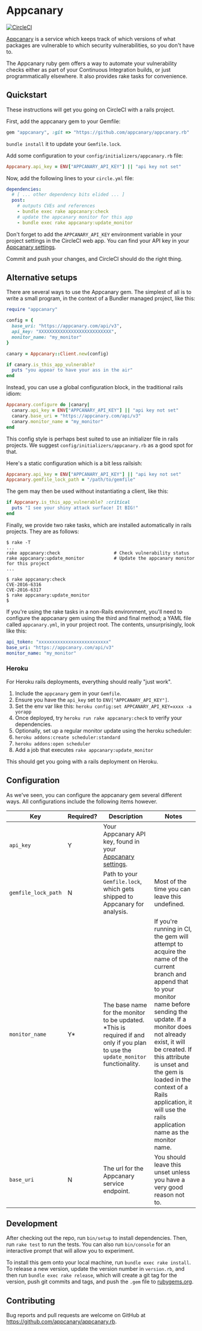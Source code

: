 # Appcanary

[![CircleCI](https://circleci.com/gh/appcanary/appcanary.rb.svg?style=svg)](https://circleci.com/gh/appcanary/appcanary.rb)

[Appcanary](https://appcanary.co) is a service which keeps track of which
versions of what packages are vulnerable to which security vulnerabilities, so
you don't have to.

The Appcanary ruby gem offers a way to automate your vulnerability checks either
as part of your Continuous Integration builds, or just programmatically
elsewhere. It also provides rake tasks for convenience.

## Quickstart

These instructions will get you going on CircleCI with a rails project.

First, add the appcanary gem to your Gemfile:

```ruby
gem "appcanary", :git => "https://github.com/appcanary/appcanary.rb"
```

`bundle install` it to update your `Gemfile.lock`.

Add some configuration to your `config/initializers/appcanary.rb` file:

```ruby
Appcanary.api_key = ENV["APPCANARY_API_KEY"] || "api key not set"
```

Now, add the following lines to your `circle.yml` file:

```yaml
dependencies:
  # [ ... other dependency bits elided ... ]
  post:
    # outputs CVEs and references
    - bundle exec rake appcanary:check
    # update the appcanary monitor for this app
    - bundle exec rake appcanary:update_monitor
```

Don't forget to add the `APPCANARY_API_KEY` environment variable in your
project settings in the CircleCI web app. You can find your API key in
your [Appcanary settings](https://appcanary.com/settings).

Commit and push your changes, and CircleCI should do the right thing.

## Alternative setups

There are several ways to use the Appcanary gem. The simplest of all is to write
a small program, in the context of a Bundler managed project, like this:

```ruby
require "appcanary"

config = {
  base_uri: "https://appcanary.com/api/v3",
  api_key: "XXXXXXXXXXXXXXXXXXXXXXXXXXX",
  monitor_name: "my_monitor"
}

canary = Appcanary::Client.new(config)

if canary.is_this_app_vulnerable?
  puts "you appear to have your ass in the air"
end
```

Instead, you can use a global configuration block, in the traditional rails
idiom:

```ruby
Appcanary.configure do |canary|
  canary.api_key = ENV["APPCANARY_API_KEY"] || "api key not set"
  canary.base_uri = "https://appcanary.com/api/v3"
  canary.monitor_name = "my_monitor"
end
```

This config style is perhaps best suited to use an initializer file in rails
projects. We suggest `config/initializers/appcanary.rb` as a good spot for that.

Here's a static configuration which is a bit less railsish:

```ruby
Appcanary.api_key = ENV["APPCANARY_API_KEY"] || "api key not set"
Appcanary.gemfile_lock_path = "/path/to/gemfile"
```

The gem may then be used without instantiating a client, like this:

```ruby
if Appcanary.is_this_app_vulnerable? :critical
  puts "I see your shiny attack surface! It BIG!"
end
```

Finally, we provide two rake tasks, which are installed automatically in rails
projects. They are as follows:

```
$ rake -T
...
rake appcanary:check                    # Check vulnerability status
rake appcanary:update_monitor           # Update the appcanary monitor for this project
...

$ rake appcanary:check
CVE-2016-6316
CVE-2016-6317
$ rake appcanary:update_monitor
$
```

If you're using the rake tasks in a non-Rails environment, you'll need to
configure the appcanary gem using the third and final method; a YAML file called
`appcanary.yml`, in your project root. The contents, unsurprisingly, look like
this:

```yaml
api_token: "xxxxxxxxxxxxxxxxxxxxxxxxxx"
base_uri: "https://appcanary.com/api/v3"
monitor_name: "my_monitor"
```

### Heroku

For Heroku rails deployments, everything should really "just work".

1. Include the `appcanary` gem in your `Gemfile`.
2. Ensure you have the `api_key` set to `ENV["APPCANARY_API_KEY"]`.
3. Set the env var like this: `heroku config:set APPCANARY_API_KEY=xxxx -a yorapp`
4. Once deployed, try `heroku run rake appcanary:check` to verify your dependencies.
5. Optionally, set up a regular monitor update using the heroku scheduler:
  1. `heroku addons:create scheduler:standard`
  2. `heroku addons:open scheduler`
  3. Add a job that executes `rake appcanary:update_monitor`
   
This should get you going with a rails deployment on Heroku.

## Configuration

As we've seen, you can configure the appcanary gem several different ways. All
configurations include the following items however.

| Key                 | Required? | Description | Notes |
| ------------------- | --------- | ----------- | ----- |
| `api_key`           | Y         | Your Appcanary API key, found in your [Appcanary settings](https://appcanary.com/settings). | |
| `gemfile_lock_path` | N         | Path to your `Gemfile.lock`, which gets shipped to Appcanary for analysis. | Most of the time you can leave this undefined. |
| `monitor_name`      | Y*        | The base name for the monitor to be updated. *This is required if and only if you plan to use the `update_monitor` functionality. | If you're running in CI, the gem will attempt to acquire the name of the current branch and append that to your monitor name before sending the update. If a monitor does not already exist, it will be created. If this attribute is unset and the gem is loaded in the context of a Rails application, it will use the rails application name as the monitor name. |
| `base_uri`          | N         | The url for the Appcanary service endpoint. | You should leave this unset unless you have a very good reason not to. |


## Development

After checking out the repo, run `bin/setup` to install dependencies. Then, run
`rake test` to run the tests. You can also run `bin/console` for an interactive
prompt that will allow you to experiment.

To install this gem onto your local machine, run `bundle exec rake install`. To
release a new version, update the version number in `version.rb`, and then run
`bundle exec rake release`, which will create a git tag for the version, push
git commits and tags, and push the `.gem` file
to [rubygems.org](https://rubygems.org).

## Contributing

Bug reports and pull requests are welcome on GitHub at https://github.com/appcanary/appcanary.rb.

